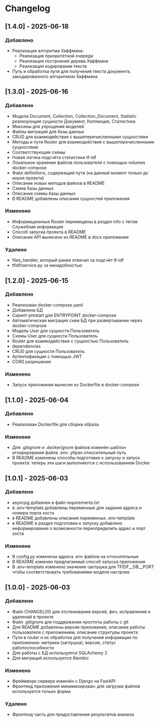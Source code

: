 # Changelog

## [1.4.0] - 2025-06-18

### Добавлено

- Реализация алгоритма Хаффмана:
  - Реализация приоритетной очереди
  - Реализация построения дерева Хаффмана
  - Реализация кодирования текста
- Путь и обработка пути для получения текста документа, закодированного алгоритмом Хаффмана

## [1.3.0] - 2025-06-16

### Добавлено

- Модели Document, Collection, Collection_Document,
Statistic реализующие сущности Документ, Коллекция, 
Статистика
- Миксины для упрощения моделей
- Файлы миграций для базы данных
- CRUD для взаимодействия с вышеперечисленными сущностями
- Методы и пути Router для взаимодействия с вышеперечисленными сущностями
- Соответствующие схемы 
- Новая логика подсчёта статистики tf-idf
- Локальное хранение файлов пользователя с помощью volumes docker-compose
- Файл definitions, содержащий пути (на данный момент только
до корня проекта)
- Описание новых методов файлов в README
- Схема базы данных
- Описание схемы базы данных
- В README добавлены описания сущностей приложения

### Изменено

- Информационные Router перемещены в раздел info с тегом Служебная информация
- Способ запуска проекта в README
- Описание API вынесено из README в docs приложения

### Удалено

- files_handler, который ранее отвечал за подсчёт tf-idf
- tfidf/service.py за ненадобностью


## [1.2.0] - 2025-06-15

### Добавлено

- Реализован docker-compose.yaml
- Добавлена БД 
- Скрипт prestart для ENTRYPOINT docker-compose
- Автоматическая миграция схем БД 
при развертывании через docker-compose
- Модель User для сущности Пользователь
- Схемы User для сущности Пользователь
- Router для взаимодействия с сущностью Пользователь
- dependencies
- CRUD для сущности Пользователь
- Аутентификация с помощью JWT 
- CORS разрешения

### Изменено

- Запуск приложения вынесен из Dockerfile в docker-compose 

## [1.1.0] - 2025-06-04

### Добавлено

- Реализован Dockerfile для сборки образа

### Изменено

- Для .gitignore и .dockerignore файлов изменён шаблон игнорирования 
файла .env: убран относительный путь
- В README изменены способы подготовки к запуску и запуск проекта:
теперь эти шаги выполняются с использованием Docker

## [1.0.1] - 2025-06-03

### Добавлено

- asyncpg добавлен в файл requirements.txt
- в .env-template добавлены переменные для задания адреса и
номера порта хоста
- в README добавлены описания переменных .env-template
- в README в раздел подготовки к запуску добавлено информирование
о возможности переопределить адрес и порт хоста

### Изменено

- В config.py изменены адреса .env файлов на относительные
- В README изменен предлагаемый способ запуска приложения
- В .env-template изменено значение-заглушка для TFIDF__DB__PORT
чтобы соответствовать требованиями модели настроек

## [1.0.0] - 2025-06-03

### Добавлено

- Файл CHANGELOG для отслеживания версий, фич, исправлений и удалений в проекте
- Файл .gitignore для поддержания простоты работы с git
- Для README добавлены версия приложения, описание работы пользователя с приложением, 
описание структуры проекта
- Пути в router и их обработка для получения информации по приложению:
метрики (заглушка), версия, статус работоспособности
- Для работы с БД используется SQLAchemy 2
- Для миграций используется Alembic

### Изменено
- Фреймворк сервера изменён с Django на FastAPI
- Фронтенд приложения минимизирован: для загрузки файлов
используется только форма

### Удалено
- Фронтенд часть для предоставления результатов анализа

